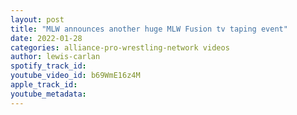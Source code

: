 ```yaml
---
layout: post
title: "MLW announces another huge MLW Fusion tv taping event"
date: 2022-01-28
categories: alliance-pro-wrestling-network videos
author: lewis-carlan
spotify_track_id: 
youtube_video_id: b69WmE16z4M
apple_track_id: 
youtube_metadata: 
---
```


